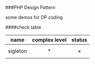 
###PHP Design Pattern

some demos for DP coding

####check table

| name | complex level | status |
|:---:| :---: | :---: |
|sigleton| * | $$\times$$ |
